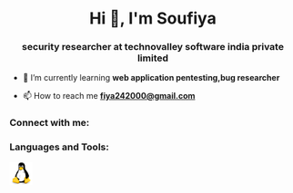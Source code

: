 <h1 align="center">Hi 👋, I'm Soufiya</h1>
<h3 align="center">security researcher at technovalley software india private limited </h3>

- 🌱 I’m currently learning **web application pentesting,bug researcher**

- 📫 How to reach me **fiya242000@gmail.com**

<h3 align="left">Connect with me:</h3>
<p align="left">
</p>

<h3 align="left">Languages and Tools:</h3>
<p align="left"> <a href="https://www.linux.org/" target="_blank" rel="noreferrer"> <img src="https://raw.githubusercontent.com/devicons/devicon/master/icons/linux/linux-original.svg" alt="linux" width="40" height="40"/> </a> </p>

